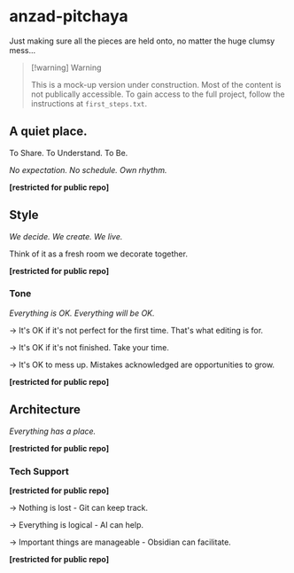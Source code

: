 # anzad-pitchaya



Just making sure all the pieces are held onto, no matter the huge clumsy mess...

> [!warning] Warning
> 
> This is a mock-up version under construction. Most of the content is not publically accessible. To gain access to the full project, follow the instructions at `first_steps.txt`.
> 


## **A quiet place.**

To Share. To Understand. To Be.

*No expectation. No schedule. Own rhythm.*

**[restricted for public repo]**



## Style

*We decide. We create. We live.*

Think of it as a fresh room we decorate together.

**[restricted for public repo]**


### Tone

*Everything is OK. Everything will be OK.*

-> It's OK if it's not perfect for the first time. That's what editing is for.

-> It's OK if it's not finished. Take your time.

-> It's OK to mess up. Mistakes acknowledged are opportunities to grow.

**[restricted for public repo]**


## Architecture

*Everything has a place.*


**[restricted for public repo]**


### Tech Support

**[restricted for public repo]**

-> Nothing is lost - Git can keep track. 

-> Everything is logical - AI can help.

-> Important things are manageable -  Obsidian can facilitate.

**[restricted for public repo]**








